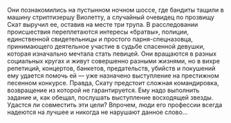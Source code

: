 <!--2025-05-09 22:26:47-->
Они познакомились на пустынном ночном шоссе, где бандиты тащили в машину стриптизершу Виолетту, а случайный очевидец по прозвищу Скат выручил ее, оставив на месте три трупа. В расследовании происшествия переплетаются интересы «братвы», полиции, единственной свидетельницы и простого парня-спецназовца, принимающего деятельное участие в судьбе спасенной девушки, которая изначально мечтала стать певицей. Они вращаются в разных социальных кругах и живут совершенно разными жизнями, но в вихре репетиций, концертов, банкетов, предательств, убийств и покушений ему удается помочь ей — уже назначено выступление на престижном песенном конкурсе. Правда, Скату предстоит сложная командировка, возвращение из которой не гарантируется. Ему надо выполнить задание и, как обещал, послушать выступление восходящей звезды. Удастся ли совместить эти цели? Впрочем, люди его профессии всегда надеются на лучшее и никогда не нарушают данное слово…